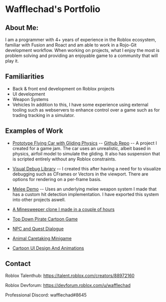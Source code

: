 # Wafflechad's Portfolio

## **About Me:**

I am a programmer with 4+ years of experience in the Roblox ecosystem, familiar with Fusion and Roact and am able to work in a Rojo-Git development workflow.
When working on projects, what I enjoy the most is problem solving and providing an enjoyable game to a community that will play it.

## **Familiarities**

 - Back & front end development on Roblox projects
 - UI development
 - Weapon Systems
 - Vehicles
 In addition to this, I have some experience using external tooling such as webservers to enhance control over a game such as for trading tracking in a simulator.
 

## **Examples of Work**

 
 - [Prototype Flying Car with Gliding Physics](https://www.roblox.com/games/7017964712/Wafflechad-Flying-Car-Submission)
 -- [Github Repo](https://github.com/hs747/FlyingCarRblx)
 -- A project I created for a game jam. The car uses an unrealistic, albeit based in physics, airfoil model to simulate the gliding. It also has suspension that is scripted entirely without any Roblox constraints.

 - [Visual Debug Library](https://github.com/hs747/EndlessSummerLibs/tree/main/Libs/VisualDebug)
 -- I created this after having a need for to visualize debugging such as CFrames or Vectors in the viewport. There are options for rendering on a per-frame basis.
 - [Melee Demo](https://www.roblox.com/games/4921483650/Lollipop-Bonk)
 -- Uses an underlying melee weapon system I made that has a custom hit detection implementation. I have exported this system into other projects aswell.
 - [A Minesweeper clone I made in a couple of hours](https://www.roblox.com/games/9641048721/Minesweeper)
 - [Top Down Pirate Cartoon Game](https://streamable.com/xrsano)
 - [NPC and Quest Dialogue](https://streamable.com/rxi8wt)
 - [Animal Caretaking Minigame](https://streamable.com/de7yra)
 - [Cartoon UI Design And Animations](https://streamable.com/vo7rlh)

## **Contact**

Roblox Talenthub: https://talent.roblox.com/creators/88972160

Roblox Devforum: https://devforum.roblox.com/u/wafflechad

Professional Discord: wafflechad#8645
